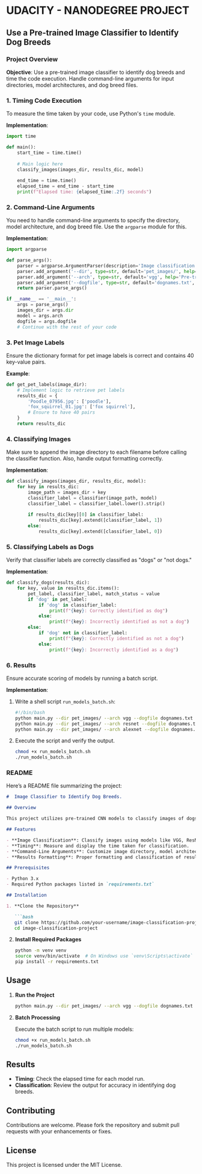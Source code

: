 # UDACITY - NANODEGREE PROJECT
## Use a Pre-trained Image Classifier to Identify Dog Breeds

### Project Overview

**Objective**: Use a pre-trained image classifier to identify dog breeds and time the code execution. Handle command-line arguments for input directories, model architectures, and dog breed files.

### 1. Timing Code Execution

To measure the time taken by your code, use Python's `time` module.

**Implementation**:

```python
import time

def main():
    start_time = time.time()
    
    # Main logic here
    classify_images(images_dir, results_dic, model)
    
    end_time = time.time()
    elapsed_time = end_time - start_time
    print(f"Elapsed time: {elapsed_time:.2f} seconds")
```

### 2. Command-Line Arguments

You need to handle command-line arguments to specify the directory, model architecture, and dog breed file. Use the `argparse` module for this.

**Implementation**:

```python
import argparse

def parse_args():
    parser = argparse.ArgumentParser(description='Image classification arguments.')
    parser.add_argument('--dir', type=str, default='pet_images/', help='Directory of images.')
    parser.add_argument('--arch', type=str, default='vgg', help='Pre-trained model architecture.')
    parser.add_argument('--dogfile', type=str, default='dognames.txt', help='File containing dog breed names.')
    return parser.parse_args()

if __name__ == '__main__':
    args = parse_args()
    images_dir = args.dir
    model = args.arch
    dogfile = args.dogfile
    # Continue with the rest of your code
```

### 3. Pet Image Labels

Ensure the dictionary format for pet image labels is correct and contains 40 key-value pairs.

**Example**:

```python
def get_pet_labels(image_dir):
    # Implement logic to retrieve pet labels
    results_dic = {
        'Poodle_07956.jpg': ['poodle'],
        'fox_squirrel_01.jpg': ['fox squirrel'],
        # Ensure to have 40 pairs
    }
    return results_dic
```

### 4. Classifying Images

Make sure to append the image directory to each filename before calling the classifier function. Also, handle output formatting correctly.

**Implementation**:

```python
def classify_images(images_dir, results_dic, model):
    for key in results_dic:
        image_path = images_dir + key
        classifier_label = classifier(image_path, model)
        classifier_label = classifier_label.lower().strip()
        
        if results_dic[key][0] in classifier_label:
            results_dic[key].extend([classifier_label, 1])
        else:
            results_dic[key].extend([classifier_label, 0])
```

### 5. Classifying Labels as Dogs

Verify that classifier labels are correctly classified as "dogs" or "not dogs."

**Implementation**:

```python
def classify_dogs(results_dic):
    for key, value in results_dic.items():
        pet_label, classifier_label, match_status = value
        if 'dog' in pet_label:
            if 'dog' in classifier_label:
                print(f"{key}: Correctly identified as dog")
            else:
                print(f"{key}: Incorrectly identified as not a dog")
        else:
            if 'dog' not in classifier_label:
                print(f"{key}: Correctly identified as not a dog")
            else:
                print(f"{key}: Incorrectly identified as a dog")
```

### 6. Results

Ensure accurate scoring of models by running a batch script.

**Implementation**:

1. Write a shell script `run_models_batch.sh`:

    ```bash
    #!/bin/bash
    python main.py --dir pet_images/ --arch vgg --dogfile dognames.txt
    python main.py --dir pet_images/ --arch resnet --dogfile dognames.txt
    python main.py --dir pet_images/ --arch alexnet --dogfile dognames.txt
    ```

2. Execute the script and verify the output.

    ```bash
    chmod +x run_models_batch.sh
    ./run_models_batch.sh
    ```

### README

Here’s a README file summarizing the project:

```markdown
#  Image Classifier to Identify Dog Breeds.

## Overview

This project utilizes pre-trained CNN models to classify images of dogs into breeds. It includes timing of code execution, command-line argument handling, and accurate classification of dog breeds.

## Features

- **Image Classification**: Classify images using models like VGG, ResNet, and AlexNet.
- **Timing**: Measure and display the time taken for classification.
- **Command-Line Arguments**: Customize image directory, model architecture, and dog breed file.
- **Results Formatting**: Proper formatting and classification of results.

## Prerequisites

- Python 3.x
- Required Python packages listed in `requirements.txt`

## Installation

1. **Clone the Repository**

   ```bash
   git clone https://github.com/your-username/image-classification-project.git
   cd image-classification-project
   ```

2. **Install Required Packages**

   ```bash
   python -m venv venv
   source venv/bin/activate  # On Windows use `venv\Scripts\activate`
   pip install -r requirements.txt
   ```

## Usage

1. **Run the Project**

   ```bash
   python main.py --dir pet_images/ --arch vgg --dogfile dognames.txt
   ```

2. **Batch Processing**

   Execute the batch script to run multiple models:

   ```bash
   chmod +x run_models_batch.sh
   ./run_models_batch.sh
   ```

## Results

- **Timing**: Check the elapsed time for each model run.
- **Classification**: Review the output for accuracy in identifying dog breeds.

## Contributing

Contributions are welcome. Please fork the repository and submit pull requests with your enhancements or fixes.

## License

This project is licensed under the MIT License. 

